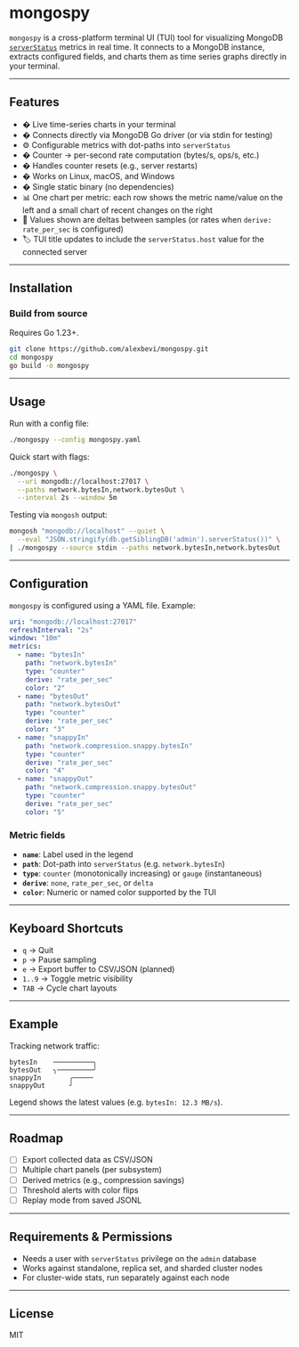 # mongospy

`mongospy` is a cross-platform terminal UI (TUI) tool for visualizing MongoDB [`serverStatus`](https://www.mongodb.com/docs/manual/reference/command/serverStatus/) metrics in real time.
It connects to a MongoDB instance, extracts configured fields, and charts them as time series graphs directly in your terminal.

---

## Features

- � Live time-series charts in your terminal
- � Connects directly via MongoDB Go driver (or via stdin for testing)
- ⚙️ Configurable metrics with dot-paths into `serverStatus`
- � Counter → per-second rate computation (bytes/s, ops/s, etc.)
- � Handles counter resets (e.g., server restarts)
- �️ Works on Linux, macOS, and Windows
- � Single static binary (no dependencies)
 - 📊 One chart per metric: each row shows the metric name/value on the left and a small chart of recent changes on the right
 - 🔢 Values shown are deltas between samples (or rates when `derive: rate_per_sec` is configured)
 - 🏷️ TUI title updates to include the `serverStatus.host` value for the connected server

---

## Installation

### Build from source

Requires Go 1.23+.

```bash
git clone https://github.com/alexbevi/mongospy.git
cd mongospy
go build -o mongospy
````

---

## Usage

Run with a config file:

```bash
./mongospy --config mongospy.yaml
```

Quick start with flags:

```bash
./mongospy \
  --uri mongodb://localhost:27017 \
  --paths network.bytesIn,network.bytesOut \
  --interval 2s --window 5m
```

Testing via `mongosh` output:

```bash
mongosh "mongodb://localhost" --quiet \
  --eval "JSON.stringify(db.getSiblingDB('admin').serverStatus())" \
| ./mongospy --source stdin --paths network.bytesIn,network.bytesOut
```

---

## Configuration

`mongospy` is configured using a YAML file. Example:

```yaml
uri: "mongodb://localhost:27017"
refreshInterval: "2s"
window: "10m"
metrics:
  - name: "bytesIn"
    path: "network.bytesIn"
    type: "counter"
    derive: "rate_per_sec"
    color: "2"
  - name: "bytesOut"
    path: "network.bytesOut"
    type: "counter"
    derive: "rate_per_sec"
    color: "3"
  - name: "snappyIn"
    path: "network.compression.snappy.bytesIn"
    type: "counter"
    derive: "rate_per_sec"
    color: "4"
  - name: "snappyOut"
    path: "network.compression.snappy.bytesOut"
    type: "counter"
    derive: "rate_per_sec"
    color: "5"
```

### Metric fields

* **`name`**: Label used in the legend
* **`path`**: Dot-path into `serverStatus` (e.g. `network.bytesIn`)
* **`type`**: `counter` (monotonically increasing) or `gauge` (instantaneous)
* **`derive`**: `none`, `rate_per_sec`, or `delta`
* **`color`**: Numeric or named color supported by the TUI

---

## Keyboard Shortcuts

* `q` → Quit
* `p` → Pause sampling
* `e` → Export buffer to CSV/JSON (planned)
* `1..9` → Toggle metric visibility
* `TAB` → Cycle chart layouts

---

## Example

Tracking network traffic:

```
bytesIn    ──────────╮
bytesOut   ╮─────────╯
snappyIn       ╭─────
snappyOut      ╯
```

Legend shows the latest values (e.g. `bytesIn: 12.3 MB/s`).

---

## Roadmap

* [ ] Export collected data as CSV/JSON
* [ ] Multiple chart panels (per subsystem)
* [ ] Derived metrics (e.g., compression savings)
* [ ] Threshold alerts with color flips
* [ ] Replay mode from saved JSONL

---

## Requirements & Permissions

* Needs a user with `serverStatus` privilege on the `admin` database
* Works against standalone, replica set, and sharded cluster nodes
* For cluster-wide stats, run separately against each node

---

## License

MIT